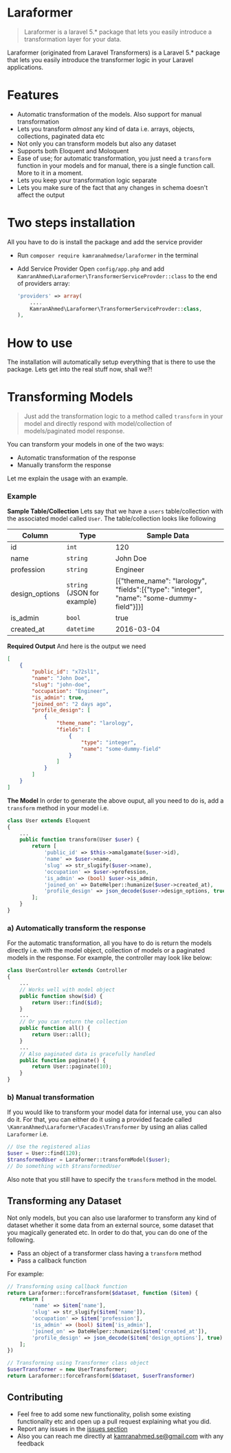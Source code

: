 # Laraformer

> Laraformer is a laravel 5.* package that lets you easily introduce a transformation layer for your data.

Laraformer (originated from Laravel Transformers) is a Laravel 5.* package that lets you easily introduce the transformer logic in your Laravel applications.

# Features

- Automatic transformation of the models. Also support for manual transformation
- Lets you transform *almost* any kind of data i.e. arrays, objects, collections, paginated data etc
- Not only you can transform models but also any dataset
- Supports both Eloquent and Moloquent
- Ease of use; for automatic transformation, you just need a `transform` function in your models and for manual, there is a single function call. More to it in a moment.
- Lets you keep your transformation logic separate
- Lets you make sure of the fact that any changes in schema doesn't affect the output

# Two steps installation

All you have to do is install the package and add the service provider

- Run `composer require kamranahmedse/laraformer` in the terminal
- Add Service Provider Open `config/app.php` and add `KamranAhmed\Laraformer\TransformerServiceProvder::class` to the end of providers array:

   ```php
   'providers' => array(
       ....
       KamranAhmed\Laraformer\TransformerServiceProvder::class,
   ),
   ```

# How to use

The installation will automatically setup everything that is there to use the package. Lets get into the real stuff now, shall we?!

# Transforming Models

> Just add the transformation logic to a method called `transform` in your model and directly respond with model/collection of models/paginated model response.

You can transform your models in one of the two ways:

- Automatic transformation of the response
- Manually transform the response

Let me explain the usage with an example.

### Example
**Sample Table/Collection** Lets say that we have a `users` table/collection with the associated model called `User`. The table/collection looks like following

|Column|Type|Sample Data|
|---|---|---|
|id|`int`|120|
|name|`string`|John Doe|
|profession|`string`|Engineer|
|design_options|`string` (JSON for example)|[{"theme_name": "larology", "fields":[{"type": "integer", "name": "some-dummy-field"}]}]|
|is_admin|`bool`|true|
|created_at|`datetime`|2016-03-04|

**Required Output**  And here is the output we need

```json
[
    {
        "public_id": "x72sl1",
        "name": "John Doe",
        "slug": "john-doe",
        "occupation": "Engineer",
        "is_admin": true,
        "joined_on": "2 days ago",
        "profile_design": [
            {
                "theme_name": "larology",
                "fields": [
                    {
                        "type": "integer",
                        "name": "some-dummy-field"
                    }
                ]
            }
        ]
    }
]
```

**The Model** 
In order to generate the above ouput, all you need to do is, add a `transform` method in your model i.e.

```php
class User extends Eloquent 
{
    ...
    public function transform(User $user) {
        return [
            'public_id' => $this->amalgamate($user->id),
            'name' => $user->name,
            'slug' => str_slugify($user->name),
            'occupation' => $user->profession,
            'is_admin' => (bool) $user->is_admin,
            'joined_on' => DateHelper::humanize($user->created_at),
            'profile_design' => json_decode($user->design_options, true)
        ];
    }
}
```

### a) Automatically transform the response

For the automatic transformation, all you have to do is return the models directly i.e. with the model object, collection of models or a paginated models in the response. For example, the controller may look like below:

```php
class UserController extends Controller 
{
    ...
    // Works well with model object
    public function show($id) {
        return User::find($id);
    }
    ...
    // Or you can return the collection
    public function all() {
        return User::all();
    }
    ...
    // Also paginated data is gracefully handled
    public function paginate() {
        return User::paginate(10);
    }
}
```

### b) Manual transformation

If you would like to transform your model data for internal use, you can also do it. For that, you can either do it using a provided facade called `\KamranAhmed\Laraformer\Facades\Transformer` by using an alias called `Laraformer` i.e.

```php
// Use the registered alias
$user = User::find(120);
$transformedUser = Laraformer::transformModel($user);
// Do something with $transformedUser
```
Also note that you still have to specify the `transform` method in the model.

## Transforming any Dataset

Not only models, but you can also use laraformer to transform any kind of dataset whether it some data from an external source, some dataset that you magically generated etc. In order to do that, you can do one of the following.
 
 - Pass an object of a transformer class having a `transform` method
 - Pass a callback function 
 
 For example:

```php
// Transforming using callback function
return Laraformer::forceTransform($dataset, function ($item) {
    return [
        'name' => $item['name'],
        'slug' => str_slugify($item['name']),
        'occupation' => $item['profession'],
        'is_admin' => (bool) $item['is_admin'],
        'joined_on' => DateHelper::humanize($item['created_at']),
        'profile_design' => json_decode($item['design_options'], true)
    ];
})

// Transforming using Transformer class object
$userTransformer = new UserTransformer;
return Laraformer::forceTransform($dataset, $userTransformer)
```

## Contributing
- Feel free to add some new functionality, polish some existing functionality etc and open up a pull request explaining what you did.
- Report any issues in the [issues section](https://github.com/kamranahmedse/laraformer/issues)
- Also you can reach me directly at kamranahmed.se@gmail.com with any feedback




  


